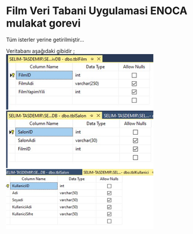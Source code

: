 # Film Veri Tabani Uygulamasi ENOCA mulakat gorevi
Tüm isterler yerine getirilmiştir...

Veritabanı aşağıdaki gibidir ;
<br/>
<img src="https://github.com/selimttasdemir/FilmVeriTabaniUygulamasi_ENOCA_mulakat_gorevi/blob/master/tblFilm.jpg" width="400px;height:auto;">
<br/>
<img src="https://github.com/selimttasdemir/FilmVeriTabaniUygulamasi_ENOCA_mulakat_gorevi/blob/master/tblSalon.jpg" width="400px;height:auto;">
<br/>
<img src="https://github.com/selimttasdemir/FilmVeriTabaniUygulamasi_ENOCA_mulakat_gorevi/blob/master/tblKullanici.jpg" width="400px;height:auto;">
<br/>

